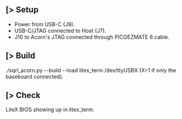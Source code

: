[> Setup
--------
- Power from USB-C (J9).
- USB-C/JTAG connected to Host (J7).
- J10 to Acorn's JTAG connected through PICOEZMATE 6 cable.

[> Build
--------
./sqrl_acorn.py --build --load
litex_term /dev/ttyUSBX (X=1 if only the baseboard connected).

[> Check
--------
LiteX BIOS showing up in litex_term.
